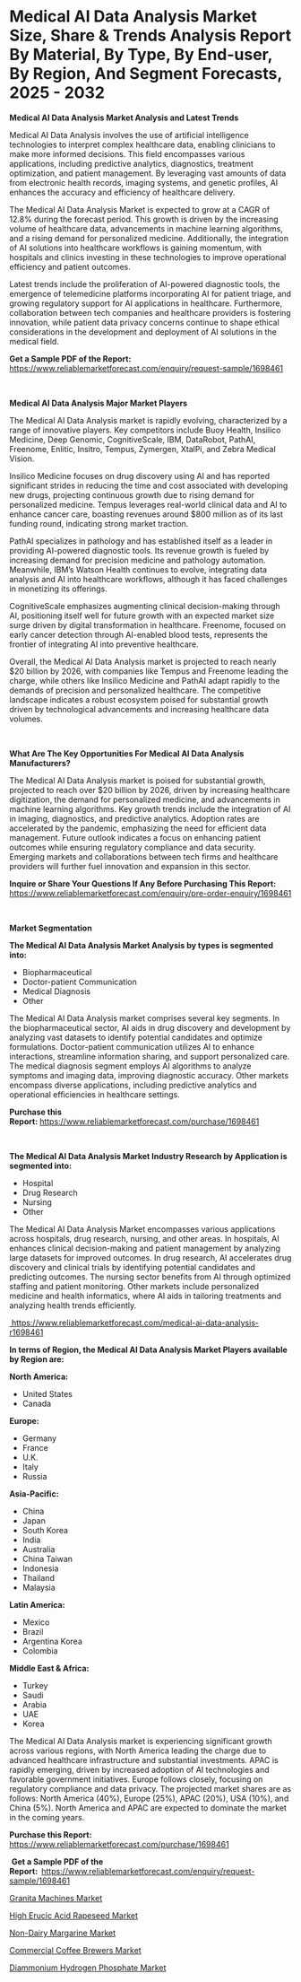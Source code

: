 <p><h1>Medical AI Data Analysis Market Size, Share & Trends Analysis Report By Material, By Type, By End-user, By Region, And Segment Forecasts, 2025 - 2032</h1></p><p><strong>Medical AI Data Analysis Market Analysis and Latest Trends</strong></p>
<p><p>Medical AI Data Analysis involves the use of artificial intelligence technologies to interpret complex healthcare data, enabling clinicians to make more informed decisions. This field encompasses various applications, including predictive analytics, diagnostics, treatment optimization, and patient management. By leveraging vast amounts of data from electronic health records, imaging systems, and genetic profiles, AI enhances the accuracy and efficiency of healthcare delivery.</p><p>The Medical AI Data Analysis Market is expected to grow at a CAGR of 12.8% during the forecast period. This growth is driven by the increasing volume of healthcare data, advancements in machine learning algorithms, and a rising demand for personalized medicine. Additionally, the integration of AI solutions into healthcare workflows is gaining momentum, with hospitals and clinics investing in these technologies to improve operational efficiency and patient outcomes.</p><p>Latest trends include the proliferation of AI-powered diagnostic tools, the emergence of telemedicine platforms incorporating AI for patient triage, and growing regulatory support for AI applications in healthcare. Furthermore, collaboration between tech companies and healthcare providers is fostering innovation, while patient data privacy concerns continue to shape ethical considerations in the development and deployment of AI solutions in the medical field.</p></p>
<p><strong>Get a Sample PDF of the Report:&nbsp;</strong> <a href="https://www.reliablemarketforecast.com/enquiry/request-sample/1698461?utm_campaign=1893&utm_medium=2&utm_source=Github&utm_content=ia&utm_term=27032025&utm_id=medical-ai-data-analysis">https://www.reliablemarketforecast.com/enquiry/request-sample/1698461</a></p>
<p>&nbsp;</p>
<p><strong>Medical AI Data Analysis Major Market Players</strong></p>
<p><p>The Medical AI Data Analysis market is rapidly evolving, characterized by a range of innovative players. Key competitors include Buoy Health, Insilico Medicine, Deep Genomic, CognitiveScale, IBM, DataRobot, PathAI, Freenome, Enlitic, Insitro, Tempus, Zymergen, XtalPi, and Zebra Medical Vision.</p><p>Insilico Medicine focuses on drug discovery using AI and has reported significant strides in reducing the time and cost associated with developing new drugs, projecting continuous growth due to rising demand for personalized medicine. Tempus leverages real-world clinical data and AI to enhance cancer care, boasting revenues around $800 million as of its last funding round, indicating strong market traction.</p><p>PathAI specializes in pathology and has established itself as a leader in providing AI-powered diagnostic tools. Its revenue growth is fueled by increasing demand for precision medicine and pathology automation. Meanwhile, IBM’s Watson Health continues to evolve, integrating data analysis and AI into healthcare workflows, although it has faced challenges in monetizing its offerings.</p><p>CognitiveScale emphasizes augmenting clinical decision-making through AI, positioning itself well for future growth with an expected market size surge driven by digital transformation in healthcare. Freenome, focused on early cancer detection through AI-enabled blood tests, represents the frontier of integrating AI into preventive healthcare.</p><p>Overall, the Medical AI Data Analysis market is projected to reach nearly $20 billion by 2026, with companies like Tempus and Freenome leading the charge, while others like Insilico Medicine and PathAI adapt rapidly to the demands of precision and personalized healthcare. The competitive landscape indicates a robust ecosystem poised for substantial growth driven by technological advancements and increasing healthcare data volumes.</p></p>
<p>&nbsp;</p>
<p><strong>What Are The Key Opportunities For Medical AI Data Analysis Manufacturers?</strong></p>
<p><p>The Medical AI Data Analysis market is poised for substantial growth, projected to reach over $20 billion by 2026, driven by increasing healthcare digitization, the demand for personalized medicine, and advancements in machine learning algorithms. Key growth trends include the integration of AI in imaging, diagnostics, and predictive analytics. Adoption rates are accelerated by the pandemic, emphasizing the need for efficient data management. Future outlook indicates a focus on enhancing patient outcomes while ensuring regulatory compliance and data security. Emerging markets and collaborations between tech firms and healthcare providers will further fuel innovation and expansion in this sector.</p></p>
<p><strong>Inquire or Share Your Questions If Any Before Purchasing This Report:</strong> <a href="https://www.reliablemarketforecast.com/enquiry/pre-order-enquiry/1698461?utm_campaign=1893&utm_medium=2&utm_source=Github&utm_content=ia&utm_term=27032025&utm_id=medical-ai-data-analysis">https://www.reliablemarketforecast.com/enquiry/pre-order-enquiry/1698461</a></p>
<p>&nbsp;</p>
<p><strong>Market Segmentation</strong></p>
<p><strong>The Medical AI Data Analysis Market Analysis by types is segmented into:</strong></p>
<p><ul><li>Biopharmaceutical</li><li>Doctor-patient Communication</li><li>Medical Diagnosis</li><li>Other</li></ul></p>
<p><p>The Medical AI Data Analysis market comprises several key segments. In the biopharmaceutical sector, AI aids in drug discovery and development by analyzing vast datasets to identify potential candidates and optimize formulations. Doctor-patient communication utilizes AI to enhance interactions, streamline information sharing, and support personalized care. The medical diagnosis segment employs AI algorithms to analyze symptoms and imaging data, improving diagnostic accuracy. Other markets encompass diverse applications, including predictive analytics and operational efficiencies in healthcare settings.</p></p>
<p><strong>Purchase this Report:&nbsp;</strong><a href="https://www.reliablemarketforecast.com/purchase/1698461?utm_campaign=1893&utm_medium=2&utm_source=Github&utm_content=ia&utm_term=27032025&utm_id=medical-ai-data-analysis">https://www.reliablemarketforecast.com/purchase/1698461</a></p>
<p>&nbsp;</p>
<p><strong>The Medical AI Data Analysis Market Industry Research by Application is segmented into:</strong></p>
<p><ul><li>Hospital</li><li>Drug Research</li><li>Nursing</li><li>Other</li></ul></p>
<p><p>The Medical AI Data Analysis Market encompasses various applications across hospitals, drug research, nursing, and other areas. In hospitals, AI enhances clinical decision-making and patient management by analyzing large datasets for improved outcomes. In drug research, AI accelerates drug discovery and clinical trials by identifying potential candidates and predicting outcomes. The nursing sector benefits from AI through optimized staffing and patient monitoring. Other markets include personalized medicine and health informatics, where AI aids in tailoring treatments and analyzing health trends efficiently.</p></p>
<p><a href="https://www.reliablemarketforecast.com/medical-ai-data-analysis-r1698461?utm_campaign=1893&utm_medium=2&utm_source=Github&utm_content=ia&utm_term=27032025&utm_id=medical-ai-data-analysis">&nbsp;https://www.reliablemarketforecast.com/medical-ai-data-analysis-r1698461</a></p>
<p><strong>In terms of Region, the Medical AI Data Analysis Market Players available by Region are:</strong></p>
<p>
    <p> <strong> North America: </strong>
        <ul>
            <li>United States</li>
            <li>Canada</li>
        </ul>
        </p> 
    <p> <strong> Europe: </strong>
        <ul>
            <li>Germany</li>
            <li>France</li>
            <li>U.K.</li>
            <li>Italy</li>
            <li>Russia</li>
        </ul>
        </p> 
    <p> <strong> Asia-Pacific: </strong>
        <ul>
            <li>China</li>
            <li>Japan</li>
            <li>South Korea</li>
            <li>India</li>
            <li>Australia</li>
            <li>China Taiwan</li>
            <li>Indonesia</li>
            <li>Thailand</li>
            <li>Malaysia</li>
        </ul>
        </p> 
    <p> <strong> Latin America: </strong>
        <ul>
            <li>Mexico</li>
            <li>Brazil</li>
            <li>Argentina Korea</li>
            <li>Colombia</li>
        </ul>
        </p> 
    <p> <strong> Middle East & Africa: </strong>
        <ul>
            <li>Turkey</li>
            <li>Saudi</li>
            <li>Arabia</li>
            <li>UAE</li>
            <li>Korea</li>
        </ul>
    </p>
    </p>
<p><p>The Medical AI Data Analysis market is experiencing significant growth across various regions, with North America leading the charge due to advanced healthcare infrastructure and substantial investments. APAC is rapidly emerging, driven by increased adoption of AI technologies and favorable government initiatives. Europe follows closely, focusing on regulatory compliance and data privacy. The projected market shares are as follows: North America (40%), Europe (25%), APAC (20%), USA (10%), and China (5%). North America and APAC are expected to dominate the market in the coming years.</p></p>
<p><strong>Purchase this Report: </strong><a href="https://www.reliablemarketforecast.com/purchase/1698461?utm_campaign=1893&utm_medium=2&utm_source=Github&utm_content=ia&utm_term=27032025&utm_id=medical-ai-data-analysis">https://www.reliablemarketforecast.com/purchase/1698461</a></p>
<p>&nbsp;<strong>Get a Sample PDF of the Report:&nbsp;&nbsp;</strong><a href="https://www.reliablemarketforecast.com/enquiry/request-sample/1698461?utm_campaign=1893&utm_medium=2&utm_source=Github&utm_content=ia&utm_term=27032025&utm_id=medical-ai-data-analysis">https://www.reliablemarketforecast.com/enquiry/request-sample/1698461</a></p>
<p><strong></strong></p>
<p><p><a href="https://github.com/hiwatchucuy/Market-Research-Report-List-1/blob/main/granita-machines-market.md?utm_campaign=1893&utm_medium=2&utm_source=Github&utm_content=ia&utm_term=27032025&utm_id=medical-ai-data-analysis">Granita Machines Market</a></p><p><a href="https://github.com/barlevsebako/Market-Research-Report-List-1/blob/main/high-erucic-acid-rapeseed-market.md?utm_campaign=1893&utm_medium=2&utm_source=Github&utm_content=ia&utm_term=27032025&utm_id=medical-ai-data-analysis">High Erucic Acid Rapeseed Market</a></p><p><a href="https://github.com/luerabollevc/Market-Research-Report-List-1/blob/main/non-dairy-margarine-market.md?utm_campaign=1893&utm_medium=2&utm_source=Github&utm_content=ia&utm_term=27032025&utm_id=medical-ai-data-analysis">Non-Dairy Margarine Market</a></p><p><a href="https://github.com/tyreinhssan/Market-Research-Report-List-1/blob/main/commercial-coffee-brewers-market.md?utm_campaign=1893&utm_medium=2&utm_source=Github&utm_content=ia&utm_term=27032025&utm_id=medical-ai-data-analysis">Commercial Coffee Brewers Market</a></p><p><a href="https://github.com/aertsfecto0h/Market-Research-Report-List-1/blob/main/diammonium-hydrogen-phosphate-market.md?utm_campaign=1893&utm_medium=2&utm_source=Github&utm_content=ia&utm_term=27032025&utm_id=medical-ai-data-analysis">Diammonium Hydrogen Phosphate Market</a></p></p>